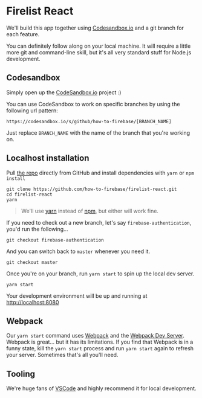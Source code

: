 # Firelist React

We'll build this app together using [Codesandbox.io](https://codesandbox.io/s/github/how-to-firebase/firelist-react/tree/master) and a git branch for each feature.

You can definitely follow along on your local machine. It will require a little more git and command-line skill, but it's all very standard stuff for Node.js development.

## Codesandbox

Simply open up the [CodeSandbox.io](https://codesandbox.io/s/github/how-to-firebase/firelist-react) project :)

You can use CodeSandbox to work on specific branches by using the following url pattern:

`https://codesandbox.io/s/github/how-to-firebase/[BRANCH_NAME]`

Just replace `BRANCH_NAME` with the name of the branch that you're working on.

## Localhost installation

Pull [the repo](https://github.com/how-to-firebase/firelist-react) directly from GitHub and install dependencies with `yarn` or `npm install`

```
git clone https://github.com/how-to-firebase/firelist-react.git
cd firelist-react
yarn
```

> We'll use [yarn](https://yarnpkg.com/) instead of [npm](https://www.npmjs.com/), but either will work fine.

If you need to check out a new branch, let's say `firebase-authentication`, you'd run the following...

```
git checkout firebase-authentication
```

And you can switch back to `master` whenever you need it.

```
git checkout master
```

Once you're on your branch, run `yarn start` to spin up the local dev server.

```
yarn start
```

Your development environment will be up and running at [http://localhost:8080](http://localhost:8080)

## Webpack

Our `yarn start` command uses [Webpack](https://webpack.js.org/) and the [Webpack Dev Server](https://webpack.js.org/configuration/dev-server/). Webpack is great... but it has its limitations. If you find that Webpack is in a funny state, kill the `yarn start` process and run `yarn start` again to refresh your server. Sometimes that's all you'll need.

## Tooling

We're huge fans of [VSCode](https://code.visualstudio.com/) and highly recommend it for local development.
